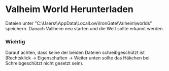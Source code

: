 # Valheim World Herunterladen

Dateien unter "C:\Users\\<User>\\AppData\\LocalLow\\IronGate\\Valheim\\worlds" speichern. Danach Vallheim neu starten und die Welt sollte erkannt werden.

### Wichtig
Darauf achten, dass keine der beiden Dateien schreibgeschützt ist (Rechtsklick -> Eigenschaften -> Weiter unten sollte das Häkchen bei Schreibgeschützt nicht gesetzt sein).
